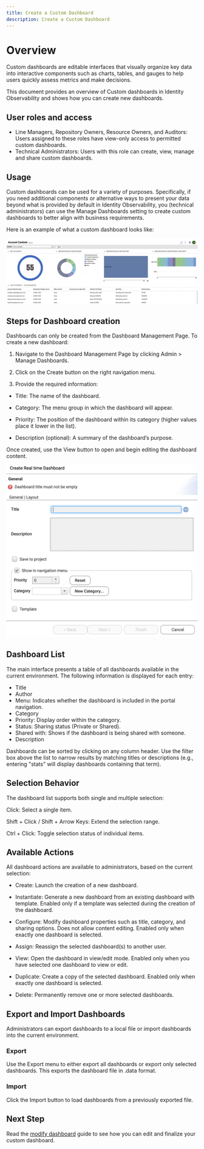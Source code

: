 ```yaml
---
title: Create a Custom Dashboard
description: Create a Custom Dashboard
---
```


# Overview  
 
Custom dashboards are editable interfaces that visually organize key data into interactive components such as charts, tables, and gauges to help users quickly assess metrics and make decisions.    

This document provides an overview of Custom dashboards in Identity Observability and shows how you can create new dashboards.  
 
 
## User roles and access 

* Line Managers, Repository Owners, Resource Owners, and Auditors: Users assigned to these roles have view-only access to permitted custom dashboards. 
* Technical Administrators: Users with this role can create, view, manage and share custom dashboards. 

## Usage  

Custom dashboards can be used for a variety of purposes. Specifically, if you need additional components or alternative ways to present your data beyond what is provided by default in Identity Observability, you (technical administrators) can use the Manage Dashboards setting to create custom dashboards to better align with business requirements.

Here is an example of what a custom dashboard looks like: 

   ![Example of a custom dashboard](Media/example-cdashboard.png "Image showing example of a custom dashboard")



## Steps for Dashboard creation  

Dashboards can only be created from the Dashboard Management Page. To create a new dashboard: 

1. Navigate to the Dashboard Management Page by clicking Admin > Manage Dashboards. 

2. Click on the Create button on the right navigation menu. 

3. Provide the required information: 

* Title: The name of the dashboard. 

* Category: The menu group in which the dashboard will appear. 

* Priority: The position of the dashboard within its category (higher values place it lower in the list). 

* Description (optional): A summary of the dashboard’s purpose. 

Once created, use the View button to open and begin editing the dashboard content. 

   ![Image of dashboard creation form](Media/create-dashboard.png "Image showing dashboard creation form")

## Dashboard List 

The main interface presents a table of all dashboards available in the current environment. The following information is displayed for each entry: 

* Title
* Author
* Menu: Indicates whether the dashboard is included in the portal navigation.
* Category
* Priority: Display order within the category.
* Status: Sharing status (Private or Shared).
* Shared with: Shows if the dashboard is being shared with someone.
* Description 

Dashboards can be sorted by clicking on any column header. Use the filter box above the list to narrow results by matching titles or descriptions (e.g., entering "stats" will display dashboards containing that term). 

## Selection Behavior 

The dashboard list supports both single and multiple selection: 

Click: Select a single item. 

Shift + Click / Shift + Arrow Keys: Extend the selection range. 

Ctrl + Click: Toggle selection status of individual items. 

 

## Available Actions 

All dashboard actions are available to administrators, based on the current selection: 

* Create: Launch the creation of a new dashboard. 

* Instantiate: Generate a new dashboard from an existing dashboard with template. Enabled only if a template was selected during the creation of the dashboard. 

* Configure: Modify dashboard properties such as title, category, and sharing options. Does not allow content editing. Enabled only when exactly one dashboard is selected. 

* Assign: Reassign the selected dashboard(s) to another user. 

* View: Open the dashboard in view/edit mode. Enabled only when you have selected one dashboard to view or edit. 

* Duplicate: Create a copy of the selected dashboard. Enabled only when exactly one dashboard is selected. 

* Delete: Permanently remove one or more selected dashboards. 

 

## Export and Import Dashboards 

Administrators can export dashboards to a local file or import dashboards into the current environment. 

### Export 

Use the Export menu to either export all dashboards or export only selected dashboards. This exports the dashboard file in .data format. 

### Import 

Click the Import button to load dashboards from a previously exported file. 

## Next Step

Read the [modify dashboard](./modify-dashboard.md) guide to see how you can edit and finalize your custom dashboard.  
